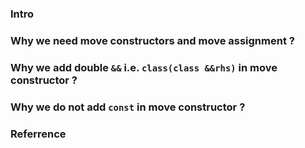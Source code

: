 
### Intro
### Why we need move constructors and move assignment ?
### Why we add double `&&` i.e. `class(class &&rhs)` in move constructor ?
### Why we do not add `const` in move constructor ?
### Referrence
